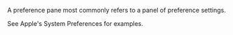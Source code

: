 A preference pane most commonly refers to a panel of preference settings.

See Apple's System Preferences for examples.
